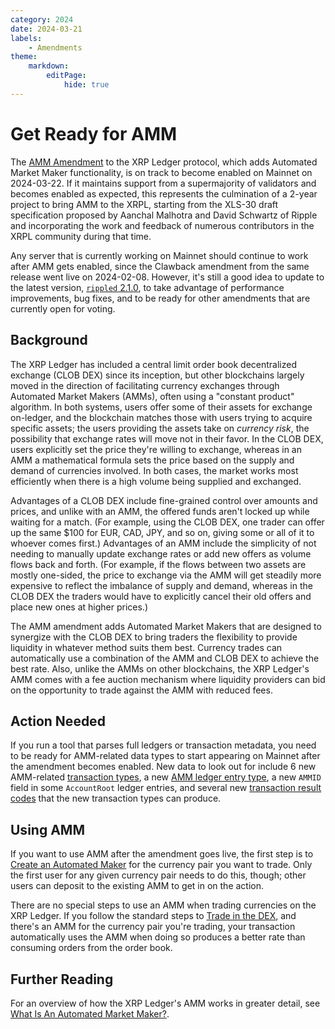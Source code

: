```yaml
---
category: 2024
date: 2024-03-21
labels:
    - Amendments
theme:
    markdown:
        editPage:
            hide: true
---
```

# Get Ready for AMM

The [AMM Amendment](/resources/known-amendments#amm) to the XRP Ledger protocol, which adds Automated Market Maker functionality, is on track to become enabled on Mainnet on 2024-03-22. If it maintains support from a supermajority of validators and becomes enabled as expected, this represents the culmination of a 2-year project to bring AMM to the XRPL, starting from the XLS-30 draft specification proposed by Aanchal Malhotra and David Schwartz of Ripple and incorporating the work and feedback of numerous contributors in the XRPL community during that time.

Any server that is currently working on Mainnet should continue to work after AMM gets enabled, since the Clawback amendment from the same release went live on 2024-02-08. However, it's still a good idea to update to the latest version, [`rippled` 2.1.0](./rippled-2.1.0.md), to take advantage of performance improvements, bug fixes, and to be ready for other amendments that are currently open for voting.

<!-- BREAK -->

## Background

The XRP Ledger has included a central limit order book decentralized exchange (CLOB DEX) since its inception, but other blockchains largely moved in the direction of facilitating currency exchanges through Automated Market Makers (AMMs), often using a "constant product" algorithm. In both systems, users offer some of their assets for exchange on-ledger, and the blockchain matches those with users trying to acquire specific assets; the users providing the assets take on _currency risk_, the possibility that exchange rates will move not in their favor. In the CLOB DEX, users explicitly set the price they're willing to exchange, whereas in an AMM a mathematical formula sets the price based on the supply and demand of currencies involved. In both cases, the market works most efficiently when there is a high volume being supplied and exchanged.

Advantages of a CLOB DEX include fine-grained control over amounts and prices, and unlike with an AMM, the offered funds aren't locked up while waiting for a match. (For example, using the CLOB DEX, one trader can offer up the same $100 for EUR, CAD, JPY, and so on, giving some or all of it to whoever comes first.) Advantages of an AMM include the simplicity of not needing to manually update exchange rates or add new offers as volume flows back and forth. (For example, if the flows between two assets are mostly one-sided, the price to exchange via the AMM will get steadily more expensive to reflect the imbalance of supply and demand, whereas in the CLOB DEX the traders would have to explicitly cancel their old offers and place new ones at higher prices.)

The AMM amendment adds Automated Market Makers that are designed to synergize with the CLOB DEX to bring traders the flexibility to provide liquidity in whatever method suits them best. Currency trades can automatically use a combination of the AMM and CLOB DEX to achieve the best rate. Also, unlike the AMMs on other blockchains, the XRP Ledger's AMM comes with a fee auction mechanism where liquidity providers can bid on the opportunity to trade against the AMM with reduced fees.

## Action Needed

If you run a tool that parses full ledgers or transaction metadata, you need to be ready for AMM-related data types to start appearing on Mainnet after the amendment becomes enabled. New data to look out for include 6 new AMM-related [transaction types](../../docs/references/protocol/transactions/types/index.md), a new [AMM ledger entry type](../../docs/references/protocol/ledger-data/ledger-entry-types/amm.md), a new `AMMID` field in some `AccountRoot` ledger entries, and several new [transaction result codes](../../docs/references/protocol/transactions/transaction-results/index.md) that the new transaction types can produce.

## Using AMM

If you want to use AMM after the amendment goes live, the first step is to [Create an Automated Maker](../../docs/tutorials/how-tos/use-tokens/create-an-automated-market-maker.md) for the currency pair you want to trade. Only the first user for any given currency pair needs to do this, though; other users can deposit to the existing AMM to get in on the action.

There are no special steps to use an AMM when trading currencies on the XRP Ledger. If you follow the standard steps to [Trade in the DEX](../../docs/tutorials/how-tos/use-tokens/trade-in-the-decentralized-exchange.md), and there's an AMM for the currency pair you're trading, your transaction automatically uses the AMM when doing so produces a better rate than consuming orders from the order book.

## Further Reading

For an overview of how the XRP Ledger's AMM works in greater detail, see [What Is An Automated Market Maker?](../../docs/concepts/tokens/decentralized-exchange/automated-market-makers.md).
